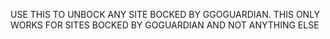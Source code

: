 USE THIS TO UNBOCK ANY SITE BOCKED BY GGOGUARDIAN. THIS ONLY WORKS FOR SITES BOCKED BY GOGUARDIAN AND NOT ANYTHING ELSE
